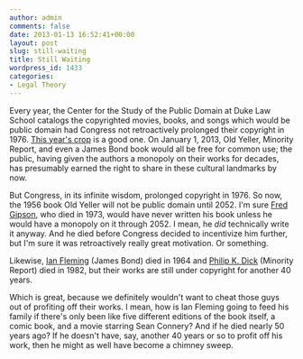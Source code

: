 ```yaml
---
author: admin
comments: false
date: 2013-01-13 16:52:41+00:00
layout: post
slug: still-waiting
title: Still Waiting
wordpress_id: 1433
categories:
- Legal Theory
---
```


Every year, the Center for the Study of the Public Domain at Duke Law School catalogs the copyrighted movies, books, and songs which would be public domain had Congress not retroactively prolonged their copyright in 1976. [This year's crop](http://web.law.duke.edu/cspd/publicdomainday/2013/pre-1976) is a good one. On January 1, 2013, Old Yeller, Minority Report, and even a James Bond book would all be free for common use; the public, having given the authors a monopoly on their works for decades, has presumably earned the right to share in these cultural landmarks by now.

But Congress, in its infinite wisdom, prolonged copyright in 1976. So now, the 1956 book Old Yeller will not be public domain until 2052. I'm sure [Fred Gipson](http://en.wikipedia.org/wiki/Fred_Gipson), who died in 1973, would have never written his book unless he would have a monopoly on it through 2052. I mean, he *did* technically write it anyway. And he died before Congress decided to incentivize him further, but I'm sure it was retroactively really great motivation. Or something. 

Likewise, [Ian Fleming](http://en.wikipedia.org/wiki/Ian_Fleming) (James Bond) died in 1964 and [Philip K. Dick](http://en.wikipedia.org/wiki/Philip_K._Dick) (Minority Report) died in 1982, but their works are still under copyright for another 40 years.

Which is great, because we definitely wouldn't want to cheat those guys out of profiting off their works. I mean, how is Ian Fleming going to feed his family if there's only been like five different editions of the book itself, a comic book, and a movie starring Sean Connery? And if he died nearly 50 years ago? If he doesn't have, say, another 40 years or so to profit off his work, then he might as well have become a chimney sweep.
